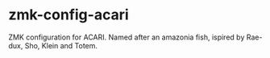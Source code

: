 # zmk-config-acari
ZMK configuration for ACARI. Named after an amazonia fish, ispired by Rae-dux, Sho, Klein and Totem.

